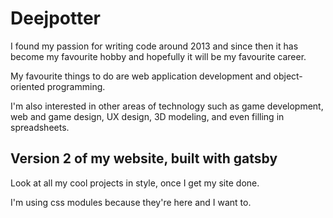 # Deejpotter

I found my passion for writing code around 2013 and since then it has become my favourite hobby and hopefully it will be my favourite career. 

My favourite things to do are web application development and object-oriented programming.

I'm also interested in other areas of technology such as game development, web and game design, UX design, 3D modeling, and even filling in spreadsheets.

## Version 2 of my website, built with gatsby

Look at all my cool projects in style, once I get my site done.

I'm using css modules because they're here and I want to.
